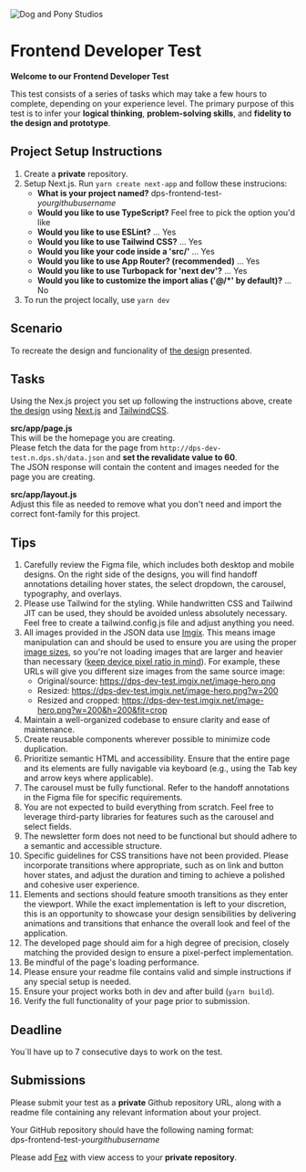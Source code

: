 ![Dog and Pony Studios](https://www.dogandponystudios.com/app/themes/dps/assets/public/images/logo-fbe89868bd.svg)

# Frontend Developer Test

**Welcome to our Frontend Developer Test**

This test consists of a series of tasks which may take a few hours to complete, depending on your experience level. The primary purpose of this test is to infer your __logical thinking__, __problem-solving skills__, and __fidelity to the design and prototype__.

## Project Setup Instructions

1. Create a __private__ repository.
1. Setup Next.js. Run `yarn create next-app` and follow these instrucions:
    * __What is your project named?__ dps-frontend-test-_yourgithubusername_
    * __Would you like to use TypeScript?__ Feel free to pick the option you'd like
    * __Would you like to use ESLint?__ … Yes
    * __Would you like to use Tailwind CSS?__ … Yes
    * __Would you like your code inside a 'src/'__ … Yes
    * __Would you like to use App Router? (recommended)__ … Yes
    * __Would you like to use Turbopack for 'next dev'?__ … Yes
    * __Would you like to customize the import alias ('@/*' by default)?__ … No
1. To run the project locally, use `yarn dev`

## Scenario

To recreate the design and funcionality of [the design](https://www.figma.com/design/HLTG9j1j1L4UrLdZDuPRkW/Front-end-Test-Workflow-Page?node-id=10850-397&p=f&t=7uqZS4yRSuramerm-0) presented.

## Tasks

Using the Nex.js project you set up following the instructions above, create [the design](https://www.figma.com/design/HLTG9j1j1L4UrLdZDuPRkW/Front-end-Test-Workflow-Page?node-id=10850-397&p=f&t=7uqZS4yRSuramerm-0) using [Next.js](https://nextjs.org/) and [TailwindCSS](https://tailwindcss.com/).

__src/app/page.js__  
This will be the homepage you are creating.  
Please fetch the data for the page from `http://dps-dev-test.n.dps.sh/data.json` and __set the revalidate value to 60__.  
The JSON response will contain the content and images needed for the page you are creating.

__src/app/layout.js__  
Adjust this file as needed to remove what you don't need and import the correct font-family for this project.

## Tips

1. Carefully review the Figma file, which includes both desktop and mobile designs. On the right side of the designs, you will find handoff annotations detailing hover states, the select dropdown, the carousel, typography, and overlays.
1. Please use Tailwind for the styling. While handwritten CSS and Tailwind JIT can be used, they should be avoided unless absolutely necessary. Feel free to create a tailwind.config.js file and adjust anything you need.
1. All images provided in the JSON data use [Imgix](https://www.imgix.com/). This means image manipulation can and should be used to ensure you are using the proper [image sizes](https://docs.imgix.com/en-US/apis/rendering/size), so you're not loading images that are larger and heavier than necessary ([keep device pixel ratio in mind](https://docs.imgix.com/en-US/apis/rendering/device-pixel-ratio)).
For example, these URLs will give you different size images from the same source image:  
    * Original/source: https://dps-dev-test.imgix.net/image-hero.png
    * Resized: https://dps-dev-test.imgix.net/image-hero.png?w=200
    * Resized and cropped: https://dps-dev-test.imgix.net/image-hero.png?w=200&h=200&fit=crop
1. Maintain a well-organized codebase to ensure clarity and ease of maintenance.
1. Create reusable components wherever possible to minimize code duplication.
1. Prioritize semantic HTML and accessibility. Ensure that the entire page and its elements are fully navigable via keyboard (e.g., using the Tab key and arrow keys where applicable).
1. The carousel must be fully functional. Refer to the handoff annotations in the Figma file for specific requirements.
1. You are not expected to build everything from scratch. Feel free to leverage third-party libraries for features such as the carousel and select fields.
1. The newsletter form does not need to be functional but should adhere to a semantic and accessible structure.
1. Specific guidelines for CSS transitions have not been provided. Please incorporate transitions where appropriate, such as on link and button hover states, and adjust the duration and timing to achieve a polished and cohesive user experience.
1. Elements and sections should feature smooth transitions as they enter the viewport. While the exact implementation is left to your discretion, this is an opportunity to showcase your design sensibilities by delivering animations and transitions that enhance the overall look and feel of the application.
1. The developed page should aim for a high degree of precision, closely matching the provided design to ensure a pixel-perfect implementation.
1. Be mindful of the page's loading performance.
1. Please ensure your readme file contains valid and simple instructions if any special setup is needed.
1. Ensure your project works both in dev and after build (`yarn build`).
1. Verify the full functionality of your page prior to submission.

## Deadline

You´ll have up to 7 consecutive days to work on the test.

## Submissions

Please submit your test as a __private__ Github repository URL, along with a readme file containing any relevant information about your project.

Your GitHub repository should have the following naming format:  
dps-frontend-test-_yourgithubusername_

Please add [Fez](https://github.com/felipesnts) with view access to your __private repository__.
